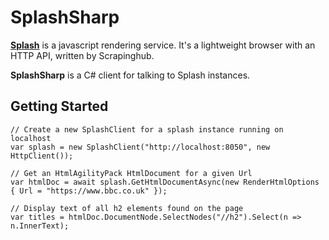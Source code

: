 
# SplashSharp
[**Splash**](https://scrapinghub.com/splash) is a javascript rendering service. It's a lightweight browser with an HTTP API, written by Scrapinghub.

**SplashSharp** is a C# client for talking to Splash instances.

## Getting Started
    // Create a new SplashClient for a splash instance running on localhost
	var splash = new SplashClient("http://localhost:8050", new HttpClient());
	
	// Get an HtmlAgilityPack HtmlDocument for a given Url
	var htmlDoc = await splash.GetHtmlDocumentAsync(new RenderHtmlOptions { Url = "https://www.bbc.co.uk" });
	
	// Display text of all h2 elements found on the page
	var titles = htmlDoc.DocumentNode.SelectNodes("//h2").Select(n => n.InnerText);
